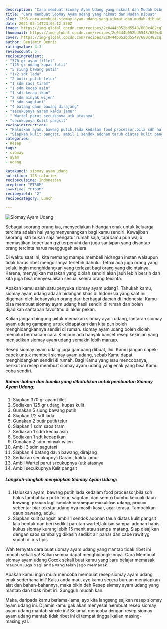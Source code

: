 ```yaml
---
description: "Cara membuat Siomay Ayam Udang yang nikmat dan Mudah Dibuat"
title: "Cara membuat Siomay Ayam Udang yang nikmat dan Mudah Dibuat"
slug: 1393-cara-membuat-siomay-ayam-udang-yang-nikmat-dan-mudah-dibuat
date: 2021-05-14T23:05:12.350Z
image: https://img-global.cpcdn.com/recipes/2c0444b052bd5548/680x482cq70/siomay-ayam-udang-foto-resep-utama.jpg
thumbnail: https://img-global.cpcdn.com/recipes/2c0444b052bd5548/680x482cq70/siomay-ayam-udang-foto-resep-utama.jpg
cover: https://img-global.cpcdn.com/recipes/2c0444b052bd5548/680x482cq70/siomay-ayam-udang-foto-resep-utama.jpg
author: Benjamin Dennis
ratingvalue: 4.3
reviewcount: 5
recipeingredient:
- "370 gr ayam fillet"
- "125 gr udang kupas kulit"
- "5 siung bawang putih"
- "1/2 sdt lada"
- "2 butir putih telur"
- "1 sdm saos tiram"
- "1 sdm kecap asin"
- "1 sdt kecap ikan"
- "2 sdm minyak wijen"
- "3 sdm sagutani"
- "4 batang daun bawang dirajang"
- "secukupnya Garam kaldu jamur"
- " Wartel parut secukupnya utk atasnya"
- "secukupnya Kulit pangsit"
recipeinstructions:
- "Haluskan ayam, bawang putih,lada kedalam food processor,bila sdh halus tambahkan putih telur, sagutani dan semua bumbu kecuali daun bawang, proses lagi, setelah tercampur masukkan udang, proses sebentar biar tekstur udang nya masih kasar, agar terasa. Tambahkan daun bawang, aduk."
- "Siapkan kulit pangsit, ambil 1 sendok adonan taruh diatas kulit pangsit lalu bentuk dan beri sedikit parutan wartel,lalukan sampai adonan habis. kukus siomay kurang lebih 15 menit atau sampai matang. Siap disajikan dengan saos sambal yg dikasih sedikit air panas dan cabe rawit yg sudah di iris tipis"
categories:
- Resep
tags:
- siomay
- ayam
- udang

katakunci: siomay ayam udang 
nutrition: 128 calories
recipecuisine: Indonesian
preptime: "PT38M"
cooktime: "PT53M"
recipeyield: "2"
recipecategory: Lunch

---
```



![Siomay Ayam Udang](https://img-global.cpcdn.com/recipes/2c0444b052bd5548/680x482cq70/siomay-ayam-udang-foto-resep-utama.jpg)

Sebagai seorang orang tua, menyediakan hidangan enak untuk keluarga tercinta adalah hal yang menyenangkan bagi kamu sendiri. Kewajiban seorang istri bukan saja mengatur rumah saja, tapi kamu pun wajib memastikan keperluan gizi terpenuhi dan juga santapan yang disantap orang tercinta harus menggugah selera.

Di waktu  saat ini, kita memang mampu membeli hidangan instan walaupun tidak harus ribet mengolahnya terlebih dahulu. Tetapi ada juga orang yang selalu ingin menghidangkan yang terlezat bagi orang yang dicintainya. Karena, menyajikan masakan yang diolah sendiri akan jauh lebih bersih dan kita juga bisa menyesuaikan sesuai selera orang tercinta. 



Apakah kamu salah satu penyuka siomay ayam udang?. Tahukah kamu, siomay ayam udang adalah hidangan khas di Indonesia yang saat ini digemari oleh kebanyakan orang dari berbagai daerah di Indonesia. Kamu bisa membuat siomay ayam udang hasil sendiri di rumah dan boleh dijadikan santapan favoritmu di akhir pekan.

Kalian jangan bingung untuk memakan siomay ayam udang, lantaran siomay ayam udang gampang untuk didapatkan dan kita pun boleh menghidangkannya sendiri di rumah. siomay ayam udang boleh diolah memalui bermacam cara. Kini pun ada banyak banget resep kekinian yang menjadikan siomay ayam udang semakin lebih mantap.

Resep siomay ayam udang juga gampang dibuat, lho. Kamu jangan capek-capek untuk membeli siomay ayam udang, sebab Kamu dapat menghidangkan sendiri di rumah. Bagi Kamu yang mau mencobanya, berikut ini resep membuat siomay ayam udang yang enak yang bisa Kamu coba sendiri.

<!--inarticleads1-->

##### Bahan-bahan dan bumbu yang dibutuhkan untuk pembuatan Siomay Ayam Udang:

1. Siapkan 370 gr ayam fillet
1. Sediakan 125 gr udang, kupas kulit
1. Gunakan 5 siung bawang putih
1. Siapkan 1/2 sdt lada
1. Gunakan 2 butir putih telur
1. Siapkan 1 sdm saos tiram
1. Sediakan 1 sdm kecap asin
1. Sediakan 1 sdt kecap ikan
1. Gunakan 2 sdm minyak wijen
1. Ambil 3 sdm sagutani
1. Siapkan 4 batang daun bawang, dirajang
1. Sediakan secukupnya Garam, kaldu jamur
1. Ambil  Wartel parut secukupnya (utk atasnya
1. Ambil secukupnya Kulit pangsit




<!--inarticleads2-->

##### Langkah-langkah menyiapkan Siomay Ayam Udang:

1. Haluskan ayam, bawang putih,lada kedalam food processor,bila sdh halus tambahkan putih telur, sagutani dan semua bumbu kecuali daun bawang, proses lagi, setelah tercampur masukkan udang, proses sebentar biar tekstur udang nya masih kasar, agar terasa. Tambahkan daun bawang, aduk.
1. Siapkan kulit pangsit, ambil 1 sendok adonan taruh diatas kulit pangsit lalu bentuk dan beri sedikit parutan wartel,lalukan sampai adonan habis. kukus siomay kurang lebih 15 menit atau sampai matang. Siap disajikan dengan saos sambal yg dikasih sedikit air panas dan cabe rawit yg sudah di iris tipis




Wah ternyata cara buat siomay ayam udang yang mantab tidak ribet ini mudah sekali ya! Kalian semua dapat menghidangkannya. Cara Membuat siomay ayam udang Cocok sekali buat kamu yang baru belajar memasak maupun juga bagi anda yang telah jago memasak.

Apakah kamu ingin mulai mencoba membuat resep siomay ayam udang enak sederhana ini? Kalau anda mau, ayo kamu segera buruan menyiapkan alat dan bahan-bahannya, maka bikin deh Resep siomay ayam udang yang mantab dan tidak ribet ini. Sungguh mudah kan. 

Maka, daripada kamu berlama-lama, ayo kita langsung sajikan resep siomay ayam udang ini. Dijamin kamu gak akan menyesal membuat resep siomay ayam udang mantab simple ini! Selamat mencoba dengan resep siomay ayam udang mantab tidak ribet ini di tempat tinggal kalian masing-masing,ya!.

